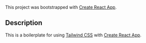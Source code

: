 This project was bootstrapped with [Create React App](https://github.com/facebook/create-react-app).

## Description

This is a boilerplate for using [Tailwind CSS](https://tailwindcss.com/) with [Create React App](https://github.com/facebook/create-react-app).
